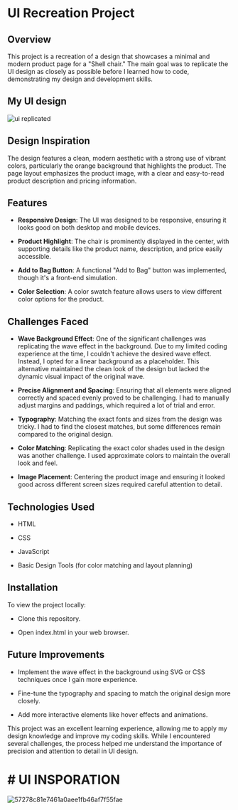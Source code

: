 # UI Recreation Project

## Overview

This project is a recreation of a design that showcases a minimal and modern product page for a "Shell chair." The main goal was to replicate the UI design as closely as possible before I learned how to code, demonstrating my design and development skills.
## My UI design
![ui replicated](https://github.com/user-attachments/assets/245ad990-747b-4f71-ba41-faa0e91f8d94)



## Design Inspiration

The design features a clean, modern aesthetic with a strong use of vibrant colors, particularly the orange background that highlights the product. The page layout emphasizes the product image, with a clear and easy-to-read product description and pricing information.


## Features

- **Responsive Design**: The UI was designed to be responsive, ensuring it looks good on both desktop and mobile devices.

- **Product Highlight**: The chair is prominently displayed in the center, with supporting details like the product name, description, and price easily accessible.

- **Add to Bag Button**: A functional "Add to Bag" button was implemented, though it's a front-end simulation.
- **Color Selection**: A color swatch feature allows users to view different color options for the product.


## Challenges Faced

- **Wave Background Effect**: One of the significant challenges was replicating the wave effect in the background. Due to my limited coding experience at the time, I couldn't achieve the desired wave effect. Instead, I opted for a linear background as a placeholder. This alternative maintained the clean look of the design but lacked the dynamic visual impact of the original wave.

- **Precise Alignment and Spacing**: Ensuring that all elements were aligned correctly and spaced evenly proved to be challenging. I had to manually adjust margins and paddings, which required a lot of trial and error.

- **Typography**: Matching the exact fonts and sizes from the design was tricky. I had to find the closest matches, but some differences remain compared to the original design.

- **Color Matching**: Replicating the exact color shades used in the design was another challenge. I used approximate colors to maintain the overall look and feel.

- **Image Placement**: Centering the product image and ensuring it looked good across different screen sizes required careful attention to detail.


## Technologies Used

- HTML

- CSS

- JavaScript 

- Basic Design Tools (for color matching and layout planning)


## Installation

To view the project locally:

- Clone this repository.

- Open index.html in your web browser.

## Future Improvements

- Implement the wave effect in the background using SVG or CSS techniques once I gain more experience.

- Fine-tune the typography and spacing to match the original design more closely.

- Add more interactive elements like hover effects and animations.



This project was an excellent learning experience, allowing me to apply my design knowledge and improve my coding skills. While I encountered several challenges, the process helped me understand the importance of precision and attention to detail in UI design.

# # UI INSPORATION
![57278c81e7461a0aee1fb46af7f55fae](https://github.com/user-attachments/assets/b32ed5c0-2737-4211-bcdc-ac876584bdf5)
